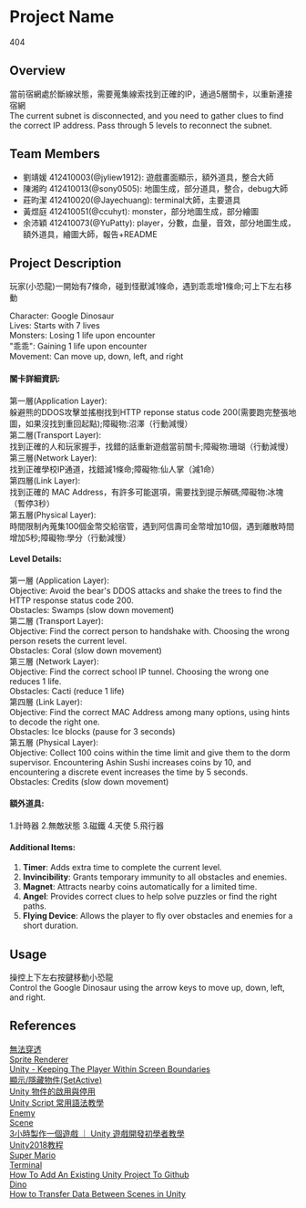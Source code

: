 # Project Name
404

## Overview
當前宿網處於斷線狀態，需要蒐集線索找到正確的IP，通過5層關卡，以重新連接宿網  
The current subnet is disconnected, and you need to gather clues to find the correct IP address. Pass through 5 levels to reconnect the subnet.

## Team Members
- 劉靖媛 412410003(@jyliew1912): 遊戲畫面顯示，額外道具，整合大師
- 陳湘昀 412410013(@sony0505): 地圖生成，部分道具，整合，debug大師
- 莊昀潔 412410020(@Jayechuang): terminal大師，主要道具
- 黃煜庭 412410051(@ccuhyt): monster，部分地圖生成，部分繪圖
- 余沛穎 412410073(@YuPatty): player，分數，血量，音效，部分地圖生成，額外道具，繪圖大師，報告+README

## Project Description
玩家(小恐龍)一開始有7條命，碰到怪獸減1條命，遇到乖乖增1條命;可上下左右移動  

Character: Google Dinosaur  
Lives: Starts with 7 lives  
Monsters: Losing 1 life upon encounter  
"乖乖": Gaining 1 life upon encounter  
Movement: Can move up, down, left, and right  

#### 關卡詳細資訊:
第一層(Application Layer):  
躲避熊的DDOS攻擊並搖樹找到HTTP reponse status code 200(需要跑完整張地圖，如果沒找到重回起點);障礙物:沼澤（行動減慢）  
第二層(Transport Layer):  
找到正確的人和玩家握手，找錯的話重新遊戲當前關卡;障礙物:珊瑚（行動減慢）  
第三層(Network Layer):  
找到正確學校IP通道，找錯減1條命;障礙物:仙人掌（減1命）  
第四層(Link Layer):  
找到正確的 MAC Address，有許多可能選項，需要找到提示解碼;障礙物:冰塊（暫停3秒）  
第五層(Physical Layer):  
時間限制內蒐集100個金幣交給宿管，遇到阿信壽司金幣增加10個，遇到離散時間增加5秒;障礙物:學分（行動減慢）    

#### Level Details:
第一層 (Application Layer):  
Objective: Avoid the bear's DDOS attacks and shake the trees to find the HTTP response status code 200.  
Obstacles: Swamps (slow down movement)  
第二層 (Transport Layer):  
Objective: Find the correct person to handshake with. Choosing the wrong person resets the current level.  
Obstacles: Coral (slow down movement)  
第三層 (Network Layer):  
Objective: Find the correct school IP tunnel. Choosing the wrong one reduces 1 life.  
Obstacles: Cacti (reduce 1 life)  
第四層 (Link Layer):  
Objective: Find the correct MAC Address among many options, using hints to decode the right one.  
Obstacles: Ice blocks (pause for 3 seconds)  
第五層 (Physical Layer):  
Objective: Collect 100 coins within the time limit and give them to the dorm supervisor. Encountering Ashin Sushi increases coins by 10, and encountering a discrete event increases the time by 5 seconds.  
Obstacles: Credits (slow down movement)  

#### 額外道具:
1.計時器
2.無敵狀態
3.磁鐵
4.天使
5.飛行器

#### Additional Items:  
1. **Timer**: Adds extra time to complete the current level.  
2. **Invincibility**: Grants temporary immunity to all obstacles and enemies.  
3. **Magnet**: Attracts nearby coins automatically for a limited time.  
4. **Angel**: Provides correct clues to help solve puzzles or find the right paths.  
5. **Flying Device**: Allows the player to fly over obstacles and enemies for a short duration.  

## Usage
操控上下左右按鍵移動小恐龍  
Control the Google Dinosaur using the arrow keys to move up, down, left, and right.  

## References
[無法穿透](https://blog.csdn.net/assassinsshadow/article/details/81301556)  
[Sprite Renderer](https://blog.csdn.net/BeUniqueToYou/article/details/74779608)  
[Unity - Keeping The Player Within Screen Boundaries](https://www.youtube.com/watch?v=ailbszpt_AI)  
[顯示/隱藏物件(SetActive)](https://ithelp.ithome.com.tw/articles/10266356?sc=rss.iron)  
[Unity 物件的啟用與停用](https://www.cg.com.tw/UnityCSharp/Content/SetActive.php)  
[Unity Script 常用語法教學](https://www.gameislearning.url.tw/article_content.php?getb=2&foog=9997#google_vignette)  
[Enemy](https://www.youtube.com/watch?v=jvtFUfJ6CP8)  
[Scene](https://www.youtube.com/watch?v=ge3koyyH3nc)  
[3小時製作一個遊戲 ｜ Unity 遊戲開發初學者教學](https://www.youtube.com/watch?v=nPW6tKeapsM)  
[Unity2018教程](https://www.youtube.com/watch?v=99FwnTyyDJg&list=PL_Pb2I110MfGAsoqtDs8-6kEU55wU8CnE)  
[Super Mario](https://www.youtube.com/playlist?list=PLqlFiJjSZ2x1mrMpSQgYdRm8PyWRTg6He)  
[Terminal](https://www.youtube.com/playlist?list=PLf9ofW-QospneJkI2HzX_OzTJavvZkItm)  
[How To Add An Existing Unity Project To Github](https://cadacreate.medium.com/how-to-add-existing-unity-project-to-github-916ad75160e7)  
[Dino](https://www.youtube.com/watch?v=UPvW8kYqxZk)  
[How to Transfer Data Between Scenes in Unity](https://www.youtube.com/watch?si=PHB6wadgr-KPYJZU&v=QG5i6DL7-to&feature=youtu.be)  





